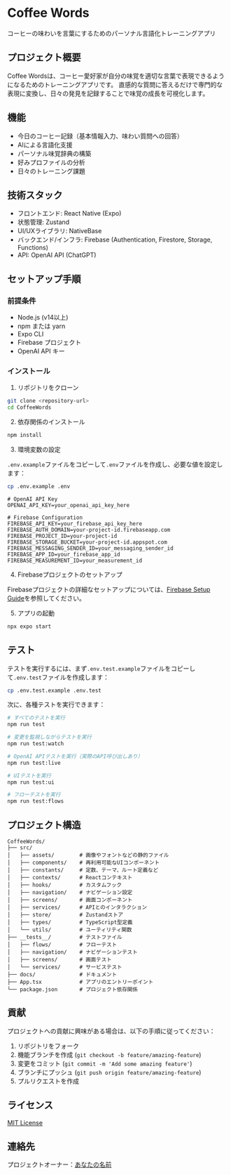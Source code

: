# Coffee Words

コーヒーの味わいを言葉にするためのパーソナル言語化トレーニングアプリ

## プロジェクト概要

Coffee Wordsは、コーヒー愛好家が自分の味覚を適切な言葉で表現できるようになるためのトレーニングアプリです。
直感的な質問に答えるだけで専門的な表現に変換し、日々の発見を記録することで味覚の成長を可視化します。

## 機能

- 今日のコーヒー記録（基本情報入力、味わい質問への回答）
- AIによる言語化支援
- パーソナル味覚辞典の構築
- 好みプロファイルの分析
- 日々のトレーニング課題

## 技術スタック

- フロントエンド: React Native (Expo)
- 状態管理: Zustand
- UI/UXライブラリ: NativeBase
- バックエンド/インフラ: Firebase (Authentication, Firestore, Storage, Functions)
- API: OpenAI API (ChatGPT)

## セットアップ手順

### 前提条件

- Node.js (v14以上)
- npm または yarn
- Expo CLI
- Firebase プロジェクト
- OpenAI API キー

### インストール

1. リポジトリをクローン

```bash
git clone <repository-url>
cd CoffeeWords
```

2. 依存関係のインストール

```bash
npm install
```

3. 環境変数の設定

`.env.example`ファイルをコピーして`.env`ファイルを作成し、必要な値を設定します：

```bash
cp .env.example .env
```

```
# OpenAI API Key
OPENAI_API_KEY=your_openai_api_key_here

# Firebase Configuration
FIREBASE_API_KEY=your_firebase_api_key_here
FIREBASE_AUTH_DOMAIN=your-project-id.firebaseapp.com
FIREBASE_PROJECT_ID=your-project-id
FIREBASE_STORAGE_BUCKET=your-project-id.appspot.com
FIREBASE_MESSAGING_SENDER_ID=your_messaging_sender_id
FIREBASE_APP_ID=your_firebase_app_id
FIREBASE_MEASUREMENT_ID=your_measurement_id
```

4. Firebaseプロジェクトのセットアップ

Firebaseプロジェクトの詳細なセットアップについては、[Firebase Setup Guide](docs/firebase_setup.md)を参照してください。

5. アプリの起動

```bash
npx expo start
```

## テスト

テストを実行するには、まず`.env.test.example`ファイルをコピーして`.env.test`ファイルを作成します：

```bash
cp .env.test.example .env.test
```

次に、各種テストを実行できます：

```bash
# すべてのテストを実行
npm run test

# 変更を監視しながらテストを実行
npm run test:watch

# OpenAI APIテストを実行（実際のAPI呼び出しあり）
npm run test:live

# UIテストを実行
npm run test:ui

# フローテストを実行
npm run test:flows
```

## プロジェクト構造

```
CoffeeWords/
├── src/
│   ├── assets/        # 画像やフォントなどの静的ファイル
│   ├── components/    # 再利用可能なUIコンポーネント
│   ├── constants/     # 定数、テーマ、ルート定義など
│   ├── contexts/      # Reactコンテキスト
│   ├── hooks/         # カスタムフック
│   ├── navigation/    # ナビゲーション設定
│   ├── screens/       # 画面コンポーネント
│   ├── services/      # APIとのインタラクション
│   ├── store/         # Zustandストア
│   ├── types/         # TypeScript型定義
│   └── utils/         # ユーティリティ関数
├── __tests__/         # テストファイル
│   ├── flows/         # フローテスト
│   ├── navigation/    # ナビゲーションテスト
│   ├── screens/       # 画面テスト
│   └── services/      # サービステスト
├── docs/              # ドキュメント
├── App.tsx            # アプリのエントリーポイント
└── package.json       # プロジェクト依存関係
```

## 貢献

プロジェクトへの貢献に興味がある場合は、以下の手順に従ってください：

1. リポジトリをフォーク
2. 機能ブランチを作成 (`git checkout -b feature/amazing-feature`)
3. 変更をコミット (`git commit -m 'Add some amazing feature'`)
4. ブランチにプッシュ (`git push origin feature/amazing-feature`)
5. プルリクエストを作成

## ライセンス

[MIT License](LICENSE)

## 連絡先

プロジェクトオーナー：[あなたの名前](mailto:your.email@example.com)